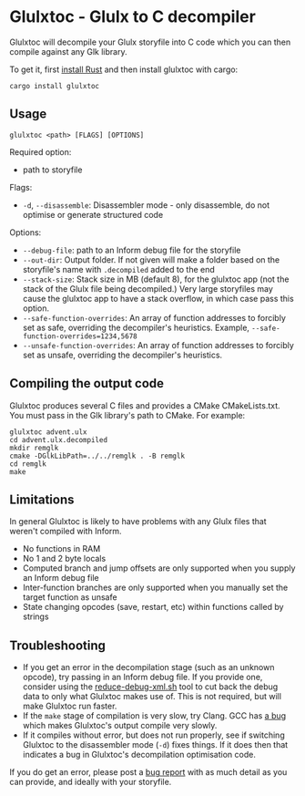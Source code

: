 Glulxtoc - Glulx to C decompiler
================================

Glulxtoc will decompile your Glulx storyfile into C code which you can then compile against any Glk library.

To get it, first [install Rust](https://rustup.rs/) and then install glulxtoc with cargo:

```
cargo install glulxtoc
```

Usage
-----

```
glulxtoc <path> [FLAGS] [OPTIONS]
```

Required option:

- path to storyfile

Flags:

- `-d`, `--disassemble`: Disassembler mode - only disassemble, do not optimise or generate structured code

Options:

- `--debug-file`: path to an Inform debug file for the storyfile
- `--out-dir`: Output folder. If not given will make a folder based on the storyfile's name with `.decompiled` added to the end
- `--stack-size`: Stack size in MB (default 8), for the glulxtoc app (not the stack of the Glulx file being decompiled.) Very large storyfiles may cause the glulxtoc app to have a stack overflow, in which case pass this option.
- `--safe-function-overrides`: An array of function addresses to forcibly set as safe, overriding the decompiler's heuristics. Example, `--safe-function-overrides=1234,5678`
- `--unsafe-function-overrides`: An array of function addresses to forcibly set as unsafe, overriding the decompiler's heuristics.

Compiling the output code
-------------------------

Glulxtoc produces several C files and provides a CMake CMakeLists.txt. You must pass in the Glk library's path to CMake. For example:

```
glulxtoc advent.ulx
cd advent.ulx.decompiled
mkdir remglk
cmake -DGlkLibPath=../../remglk . -B remglk
cd remglk
make
```

Limitations
-----------

In general Glulxtoc is likely to have problems with any Glulx files that weren't compiled with Inform.

- No functions in RAM
- No 1 and 2 byte locals
- Computed branch and jump offsets are only supported when you supply an Inform debug file
- Inter-function branches are only supported when you manually set the target function as unsafe
- State changing opcodes (save, restart, etc) within functions called by strings

Troubleshooting
---------------

- If you get an error in the decompilation stage (such as an unknown opcode), try passing in an Inform debug file. If you provide one, consider using the [reduce-debug-xml.sh](https://github.com/curiousdannii/if-decompiler/blob/master/tools/reduce-debug-xml.sh) tool to cut back the debug data to only what Glulxtoc makes use of. This is not required, but will make Glulxtoc run faster.
- If the `make` stage of compilation is very slow, try Clang. GCC has [a bug](https://gcc.gnu.org/bugzilla/show_bug.cgi?id=100393) which makes Glulxtoc's output compile very slowly.
- If it compiles without error, but does not run properly, see if switching Glulxtoc to the disassembler mode (`-d`) fixes things. If it does then that indicates a bug in Glulxtoc's decompilation optimisation code.

If you do get an error, please post a [bug report](https://github.com/curiousdannii/if-decompiler/issues) with as much detail as you can provide, and ideally with your storyfile.